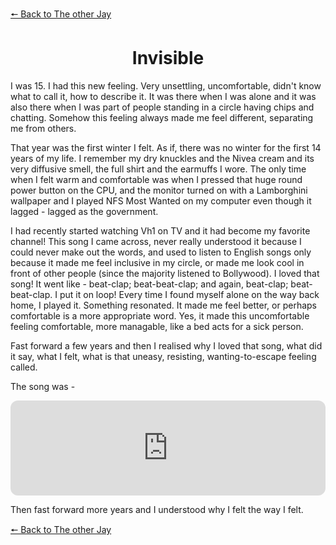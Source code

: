 [&#129044; Back to The other Jay](https://dejay22kar.github.io/jay22kar/the-other-jay)

<h1 style="text-align: center;">Invisible</h1>

I was 15. I had this new feeling. Very unsettling, uncomfortable, didn't know what to call it, how to describe it. It was there when I was alone and it was also there when I was part of people standing in a circle having chips and chatting. Somehow this feeling always made me feel different, separating me from others. 

That year was the first winter I felt. As if, there was no winter for the first 14 years of my life. I remember my dry knuckles and the Nivea cream and its very diffusive smell, the full shirt and the earmuffs I wore. The only time when I felt warm and comfortable was when I pressed that huge round power button on the CPU, and the monitor turned on with a Lamborghini wallpaper and I played NFS Most Wanted on my computer even though it lagged - lagged as the government. 

I had recently started watching Vh1 on TV and it had become my favorite channel! This song I came across, never really understood it because I could never make out the words, and used to listen to English songs only because it made me feel inclusive in my circle, or made me look cool in front of other people (since the majority listened to Bollywood). I loved that song! It went like -  beat-clap; beat-beat-clap; and again, beat-clap; beat-beat-clap. I put it on loop! Every time I found myself alone on the way back home, I played it. Something resonated. It made me feel better, or perhaps comfortable is a more appropriate word. Yes, it made this uncomfortable feeling comfortable, more managable, like a bed acts for a sick person.

Fast forward a few years and then I realised why I loved that song, what did it say, what I felt, what is that uneasy, resisting, wanting-to-escape feeling called. 

The song was - 
<iframe style="border-radius:12px" src="https://open.spotify.com/embed/track/2OXHF0zVr2TSqhpm80PS1P?utm_source=generator" width="100%" height="152" frameBorder="0" allowfullscreen="" allow="autoplay; clipboard-write; encrypted-media; fullscreen; picture-in-picture" loading="lazy"></iframe>

Then fast forward more years and I understood why I felt the way I felt. 

[&#129044; Back to The other Jay](https://dejay22kar.github.io/jay22kar/the-other-jay)
